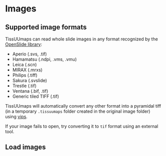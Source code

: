 # Images

## Supported image formats

TissUUmaps can read whole slide images in any format recognized by the [OpenSlide library](https://openslide.org/api/python/#openslide-python):
 * Aperio (.svs, .tif)
 * Hamamatsu (.ndpi, .vms, .vmu)
 * Leica (.scn)
 * MIRAX (.mrxs)
 * Philips (.tiff)
 * Sakura (.svslide)
 * Trestle (.tif)
 * Ventana (.bif, .tif)
 * Generic tiled TIFF (.tif)

TissUUmaps will automatically convert any other format into a pyramidal tiff (in a temporary `.tissuumaps` folder created in the original image folder) using [vips](https://github.com/libvips/libvips).

If your image fails to open, try converting it to `tif` format using an external tool.


## Load images

